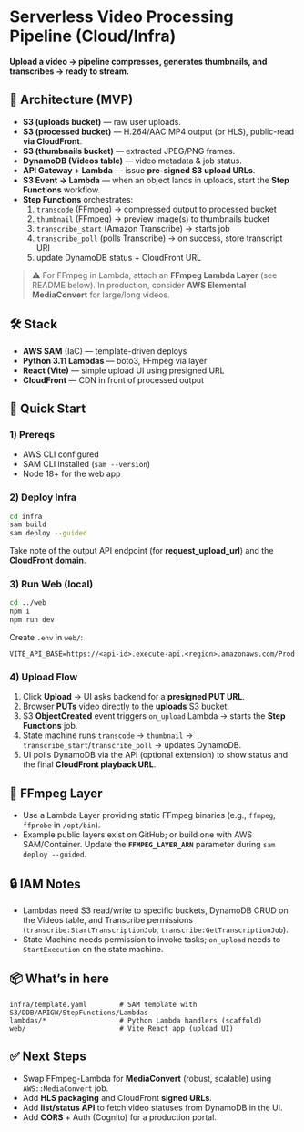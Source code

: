 # Serverless Video Processing Pipeline (Cloud/Infra)

**Upload a video → pipeline compresses, generates thumbnails, and transcribes → ready to stream.**

## 🧱 Architecture (MVP)
- **S3 (uploads bucket)** — raw user uploads.
- **S3 (processed bucket)** — H.264/AAC MP4 output (or HLS), public-read **via CloudFront**.
- **S3 (thumbnails bucket)** — extracted JPEG/PNG frames.
- **DynamoDB (Videos table)** — video metadata & job status.
- **API Gateway + Lambda** — issue **pre-signed S3 upload URLs**.
- **S3 Event → Lambda** — when an object lands in uploads, start the **Step Functions** workflow.
- **Step Functions** orchestrates:
  1) `transcode` (FFmpeg) → compressed output to processed bucket
  2) `thumbnail` (FFmpeg) → preview image(s) to thumbnails bucket
  3) `transcribe_start` (Amazon Transcribe) → starts job
  4) `transcribe_poll` (polls Transcribe) → on success, store transcript URI
  5) update DynamoDB status + CloudFront URL

> ⚠️ For FFmpeg in Lambda, attach an **FFmpeg Lambda Layer** (see README below). In production, consider **AWS Elemental MediaConvert** for large/long videos.

## 🛠 Stack
- **AWS SAM** (IaC) — template-driven deploys
- **Python 3.11 Lambdas** — boto3, FFmpeg via layer
- **React (Vite)** — simple upload UI using presigned URL
- **CloudFront** — CDN in front of processed output

## 🚀 Quick Start
### 1) Prereqs
- AWS CLI configured
- SAM CLI installed (`sam --version`)
- Node 18+ for the web app

### 2) Deploy Infra
```bash
cd infra
sam build
sam deploy --guided
```
Take note of the output API endpoint (for **request_upload_url**) and the **CloudFront domain**.

### 3) Run Web (local)
```bash
cd ../web
npm i
npm run dev
```
Create `.env` in `web/`:
```
VITE_API_BASE=https://<api-id>.execute-api.<region>.amazonaws.com/Prod
```

### 4) Upload Flow
1. Click **Upload** → UI asks backend for a **presigned PUT URL**.
2. Browser **PUTs** video directly to the **uploads** S3 bucket.
3. S3 **ObjectCreated** event triggers `on_upload` Lambda → starts the **Step Functions** job.
4. State machine runs `transcode` → `thumbnail` → `transcribe_start`/`transcribe_poll` → updates DynamoDB.
5. UI polls DynamoDB via the API (optional extension) to show status and the final **CloudFront playback URL**.

## 🧩 FFmpeg Layer
- Use a Lambda Layer providing static FFmpeg binaries (e.g., `ffmpeg`, `ffprobe` in `/opt/bin`).
- Example public layers exist on GitHub; or build one with AWS SAM/Container. Update the **`FFMPEG_LAYER_ARN`** parameter during `sam deploy --guided`.

## 🔒 IAM Notes
- Lambdas need S3 read/write to specific buckets, DynamoDB CRUD on the Videos table, and Transcribe permissions (`transcribe:StartTranscriptionJob`, `transcribe:GetTranscriptionJob`).
- State Machine needs permission to invoke tasks; `on_upload` needs to `StartExecution` on the state machine.

## 📦 What’s in here
```
infra/template.yaml        # SAM template with S3/DDB/APIGW/StepFunctions/Lambdas
lambdas/*                  # Python Lambda handlers (scaffold)
web/                       # Vite React app (upload UI)
```

## ✅ Next Steps
- Swap FFmpeg-Lambda for **MediaConvert** (robust, scalable) using `AWS::MediaConvert` job.
- Add **HLS packaging** and CloudFront **signed URLs**.
- Add **list/status API** to fetch video statuses from DynamoDB in the UI.
- Add **CORS** + Auth (Cognito) for a production portal.
